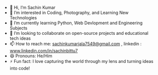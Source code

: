 - 👋 Hi, I’m Sachin Kumar  
- 👀 I’m interested in Coding, Photography, and Learning New Technologies  
- 🌱 I’m currently learning Python, Web Devlopment and Engineering Subjects
- 💞 I’m looking to collaborate on open-source projects and educational tech ideas  
- 📫 How to reach me: sachinkumarjala7549@gmail.com ,  linkedin : www.linkedin.com/in/sachinbittu7   
- 😄 Pronouns: He/Him  
- ⚡ Fun fact: I love capturing the world through my lens and turning ideas into code!

<!---
sachinsinghpy/sachinsinghpy is a ✨ special ✨ repository because its `README.md` (this file) appears on your GitHub profile.
You can click the Preview link to take a look at your changes.
--->

